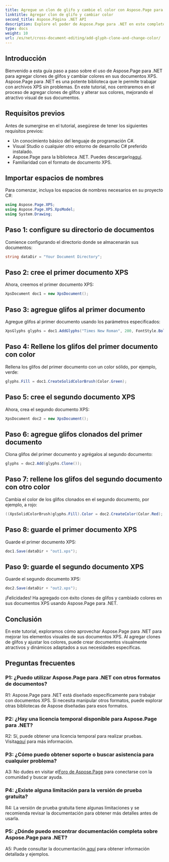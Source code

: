 ```yaml
---
title: Agregue un clon de glifo y cambie el color con Aspose.Page para .NET
linktitle: Agregar clon de glifo y cambiar color
second_title: Aspose.Página .NET API
description: Explore el poder de Aspose.Page para .NET en este completo tutorial. Aprenda a agregar clones de glifos y cambiar colores en documentos XPS sin esfuerzo.
type: docs
weight: 10
url: /es/net/cross-document-editing/add-glyph-clone-and-change-color/
---
```

## Introducción

Bienvenido a esta guía paso a paso sobre el uso de Aspose.Page para .NET para agregar clones de glifos y cambiar colores en sus documentos XPS. Aspose.Page para .NET es una potente biblioteca que le permite trabajar con archivos XPS sin problemas. En este tutorial, nos centraremos en el proceso de agregar clones de glifos y alterar sus colores, mejorando el atractivo visual de sus documentos.

## Requisitos previos

Antes de sumergirse en el tutorial, asegúrese de tener los siguientes requisitos previos:

- Un conocimiento básico del lenguaje de programación C#.
- Visual Studio o cualquier otro entorno de desarrollo C# preferido instalado.
-  Aspose.Page para la biblioteca .NET. Puedes descargarlo[aquí](https://releases.aspose.com/page/net/).
- Familiaridad con el formato de documento XPS.

## Importar espacios de nombres

Para comenzar, incluya los espacios de nombres necesarios en su proyecto C#:

```csharp
using Aspose.Page.XPS;
using Aspose.Page.XPS.XpsModel;
using System.Drawing;
```

## Paso 1: configure su directorio de documentos

Comience configurando el directorio donde se almacenarán sus documentos:

```csharp
string dataDir = "Your Document Directory";
```

## Paso 2: cree el primer documento XPS

Ahora, creemos el primer documento XPS:

```csharp
XpsDocument doc1 = new XpsDocument();
```

## Paso 3: agregue glifos al primer documento

Agregue glifos al primer documento usando los parámetros especificados:

```csharp
XpsGlyphs glyphs = doc1.AddGlyphs("Times New Roman", 200, FontStyle.Bold, 50, 250, "Test");
```

## Paso 4: Rellene los glifos del primer documento con color

Rellena los glifos del primer documento con un color sólido, por ejemplo, verde:

```csharp
glyphs.Fill = doc1.CreateSolidColorBrush(Color.Green);
```

## Paso 5: cree el segundo documento XPS

Ahora, crea el segundo documento XPS:

```csharp
XpsDocument doc2 = new XpsDocument();
```

## Paso 6: agregue glifos clonados del primer documento

Clona glifos del primer documento y agrégalos al segundo documento:

```csharp
glyphs = doc2.Add(glyphs.Clone());
```

## Paso 7: rellene los glifos del segundo documento con otro color

Cambia el color de los glifos clonados en el segundo documento, por ejemplo, a rojo:

```csharp
((XpsSolidColorBrush)glyphs.Fill).Color = doc2.CreateColor(Color.Red);
```

## Paso 8: guarde el primer documento XPS

Guarde el primer documento XPS:

```csharp
doc1.Save(dataDir + "out1.xps");
```

## Paso 9: guarde el segundo documento XPS

Guarde el segundo documento XPS:

```csharp
doc2.Save(dataDir + "out2.xps");
```

¡Felicidades! Ha agregado con éxito clones de glifos y cambiado colores en sus documentos XPS usando Aspose.Page para .NET.

## Conclusión

En este tutorial, exploramos cómo aprovechar Aspose.Page para .NET para mejorar los elementos visuales de sus documentos XPS. Al agregar clones de glifos y ajustar los colores, puede crear documentos visualmente atractivos y dinámicos adaptados a sus necesidades específicas.

## Preguntas frecuentes

### P1: ¿Puedo utilizar Aspose.Page para .NET con otros formatos de documentos?

R1: Aspose.Page para .NET está diseñado específicamente para trabajar con documentos XPS. Si necesita manipular otros formatos, puede explorar otras bibliotecas de Aspose diseñadas para esos formatos.

### P2: ¿Hay una licencia temporal disponible para Aspose.Page para .NET?

 R2: Sí, puede obtener una licencia temporal para realizar pruebas. Visita[aquí](https://purchase.aspose.com/temporary-license/) para más información.

### P3: ¿Cómo puedo obtener soporte o buscar asistencia para cualquier problema?

 A3: No dudes en visitar el[Foro de Aspose.Page](https://forum.aspose.com/c/page/39) para conectarse con la comunidad y buscar ayuda.

### P4: ¿Existe alguna limitación para la versión de prueba gratuita?

R4: La versión de prueba gratuita tiene algunas limitaciones y se recomienda revisar la documentación para obtener más detalles antes de usarla.

### P5: ¿Dónde puedo encontrar documentación completa sobre Aspose.Page para .NET?

 A5: Puede consultar la documentación.[aquí](https://reference.aspose.com/page/net/) para obtener información detallada y ejemplos.